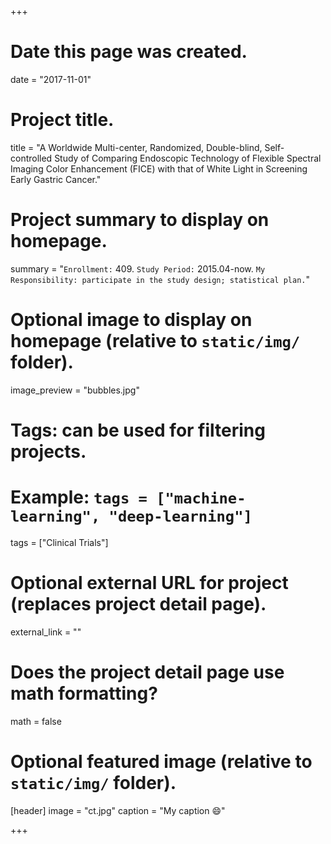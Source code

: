 +++
# Date this page was created.
date = "2017-11-01"

# Project title.
title = "A Worldwide Multi-center, Randomized, Double-blind, Self-controlled Study of Comparing Endoscopic Technology of Flexible Spectral Imaging Color Enhancement (FICE) with that of White Light in Screening Early Gastric Cancer."

# Project summary to display on homepage.
summary = "`Enrollment:` 409. `Study Period:` 2015.04-now. `My Responsibility: participate in the study design; statistical plan.`"

# Optional image to display on homepage (relative to `static/img/` folder).
image_preview = "bubbles.jpg"

# Tags: can be used for filtering projects.
# Example: `tags = ["machine-learning", "deep-learning"]`
tags = ["Clinical Trials"]

# Optional external URL for project (replaces project detail page).
external_link = ""

# Does the project detail page use math formatting?
math = false

# Optional featured image (relative to `static/img/` folder).
[header]
image = "ct.jpg"
caption = "My caption :smile:"

+++
